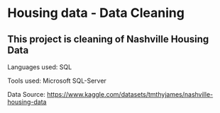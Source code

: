 # Housing data - Data Cleaning

## This project is cleaning of Nashville Housing Data

Languages used: SQL

Tools used: Microsoft SQL-Server

Data Source: https://www.kaggle.com/datasets/tmthyjames/nashville-housing-data

